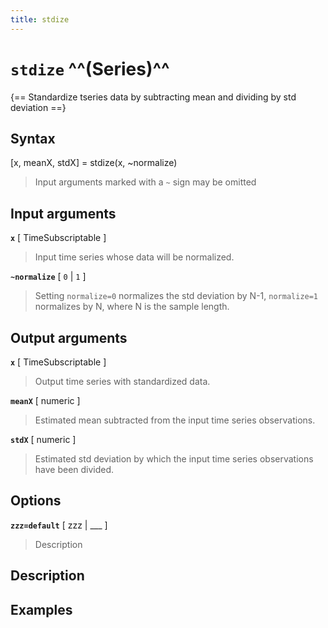 ```yaml
---
title: stdize
---
```


# `stdize` ^^(Series)^^

{== Standardize tseries data by subtracting mean and dividing by std deviation ==}


## Syntax 

[x, meanX, stdX] = stdize(x, ~normalize)
> 
> Input arguments marked with a `~` sign may be omitted
> 

## Input arguments 

__`x`__ [ TimeSubscriptable ]
> 
> Input time series whose data will be normalized.
> 

__`~normalize`__ [ `0` | `1` ]
> 
> Setting `normalize=0` normalizes the std deviation by N-1, `normalize=1`
> normalizes by N, where N is the sample length.
> 

## Output arguments 

__`x`__ [ TimeSubscriptable ]
> 
> Output time series with standardized data.
> 

__`meanX`__ [ numeric ]
> 
> Estimated mean subtracted from the input time series observations.
> 

__`stdX`__ [ numeric ]
> 
> Estimated std deviation by which the input time series observations have
> been divided.
> 

## Options 

__`zzz=default`__ [ zzz | ___ ]
> 
> Description
> 


## Description 



## Examples

```matlab
```

